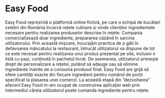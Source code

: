 # Easy Food

Easy Food reprezintă o platformă online fictivă, pe care o echipă de bucătari celebri din România încarcă rețete culinare și vinde clienților ingredientele necesare pentru realizarea produselor descrise în rețete. Compania comercializează doar ingrediente, prepararea căzând în sarcina utilizatorului. Prin această mișcare, încurajăm practica de a găti în defavoarea mâncatului la restaurant, întrucât utilizatorul va dispune de tot ce este necesar pentru realizarea unui produs prezentat pe site, inclusiv o listă cu pași, conținută în pachetul livrat. De asemenea, utilizatorul primește drept de personalizare a rețetei, putând să adauge sau să elimine ingrediente înainte de a consuma produsul final. Easy Food are grijă să ofere cantități exacte din fiecare ingredient pentru numărul de porții specificat la plasarea unei comenzi.
La această etapă din ”dezvoltarea” afacerii Easy Food m-am ocupat de construirea aplicației web prin intermediul căreia utilizatorul poate comanda ingrediente pentru rețete.

